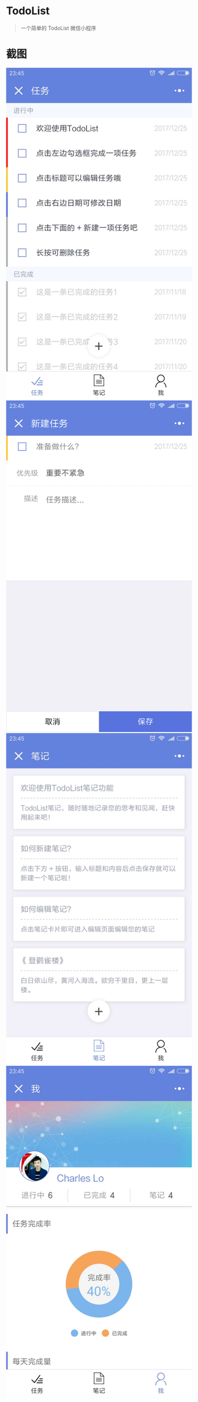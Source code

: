 # TodoList

> 一个简单的 TodoList 微信小程序

# 截图

![任务](./assets/img/img-task.png)
![创建任务](./assets/img/img-newtask.png)
![笔记](./assets/img/img-note.png)
![我](./assets/img/img-me.png)
